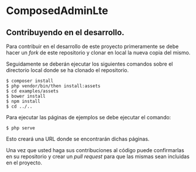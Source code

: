 
# ComposedAdminLte

## Contribuyendo en el desarrollo.

Para contribuir en el desarrollo de este proyecto primeramente se debe hacer un *fork* de este repositorio y clonar en local la nueva copia del mismo.

Seguidamente se deberán ejecutar los siguientes comandos sobre el directorio local donde se ha clonado el repositorio.

    $ composer install
    $ php vendor/bin/then install:assets
    $ cd examples/assets
    $ bower install
    $ npm install
    $ cd ../..

Para ejecutar las páginas de ejemplos se debe ejecutar el comando:

    $ php serve

Esto creará una URL donde se encontrarán dichas páginas.

Una vez que usted haga sus contribuciones al código puede confirmarlas en su repositorio y crear un *pull request* para que las mismas sean incluidas en el proyecto.
